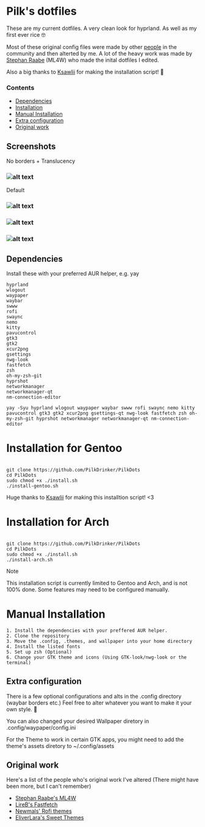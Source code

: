 # Pilk's dotfiles

These are my current dotfiles.
A very clean look for hyprland. As well as my first ever rice 🤓

Most of these original config files were made by other [people](https://github.com/PilkDrinker/PilkDots?tab=readme-ov-file#original-work) in the community and then alterted by me.
A lot of the heavy work was made by [Stephan Raabe](https://github.com/mylinuxforwork) (ML4W) who made the inital dotfiles I edited.

Also a big thanks to [Ksawlii](https://github.com/Ksawlii) for making the installation script! 💙

### Contents
- [Dependencies](https://github.com/PilkDrinker/PilkDots?tab=readme-ov-file#dependencies)
- [Installation](https://github.com/PilkDrinker/PilkDots?tab=readme-ov-file#installation)
- [Manual Installation](https://github.com/PilkDrinker/PilkDots?tab=readme-ov-file#manual-installation)
- [Extra configuration](https://github.com/PilkDrinker/PilkDots?tab=readme-ov-file#extra-configuration)
- [Original work](https://github.com/PilkDrinker/PilkDots?tab=readme-ov-file#original-work)


## Screenshots
No borders + Translucency 
### ![alt text](https://github.com/PilkDrinker/PilkDots/blob/master/screenshots/Sreenshot3.png)
Default
### ![alt text](https://github.com/PilkDrinker/dotfiles/blob/master/screenshots/Screenshot1.png)

### ![alt text](https://github.com/PilkDrinker/dotfiles/blob/master/screenshots/sc2.gif)

### ![alt text](https://github.com/PilkDrinker/dotfiles/blob/master/screenshots/sc1.gif)



## Dependencies
Install these with your preferred AUR helper, e.g. yay
```
hyprland
wlogout
waypaper
waybar
swww
rofi
swaync
nemo
kitty
pavucontrol
gtk3
gtk2
xcur2png
gsettings
nwg-look
fastfetch
zsh
oh-my-zsh-git
hyprshot
networkmanager
networkmanager-qt
nm-connection-editor
 ```

```
yay -Syu hyprland wlogout waypaper waybar swww rofi swaync nemo kitty pavucontrol gtk3 gtk2 xcur2png gsettings-qt nwg-look fastfetch zsh oh-my-zsh-git hyprshot networkmanager networkmanager-qt nm-connection-editor
```
 
# Installation for Gentoo

```

git clone https://github.com/PilkDrinker/PilkDots
cd PilkDots
sudo chmod +x ./install.sh
./install-gentoo.sh
```
Huge thanks to [Ksawlii](https://github.com/Ksawlii) for making this installtion script! <3

# Installation for Arch

```

git clone https://github.com/PilkDrinker/PilkDots
cd PilkDots
sudo chmod +x ./install.sh
./install-arch.sh
```

> [!NOTE]
> This installation script is currently limited to Gentoo and Arch, and is not 100% done. Some features may need to be configured manually.

# Manual Installation
```
1. Install the dependencies with your preffered AUR helper.
2. Clone the repository
3. Move the .config, .themes, and wallpaper into your home directory
4. Install the listed fonts
5. Set up zsh (Optional)
6. Change your GTK theme and icons (Using GTK-look/nwg-look or the terminal)
```

## Extra configuration
There is a few optional configurations and alts in the .config directory (waybar borders etc.) Feel free to alter whatever you want to make it your own style. 🥰

You can also changed your desired Wallpaper diretory in .config/waypaper/config.ini

For the Theme to work in certain GTK apps, you might need to add the theme's assets diretory to ~/.config/assets


## Original work
Here's a list of the people who's original work I've altered (There might have been more, but I can't remember)

- [Stephan Raabe's ML4W](https://github.com/mylinuxforwork)
- [LireB's Fastfetch](https://github.com/LierB/fastfetch)
- [Newmals' Rofi themes](https://github.com/newmanls/rofi-themes-collection)
- [EliverLara's Sweet Themes](https://github.com/EliverLara/Sweet)
  


